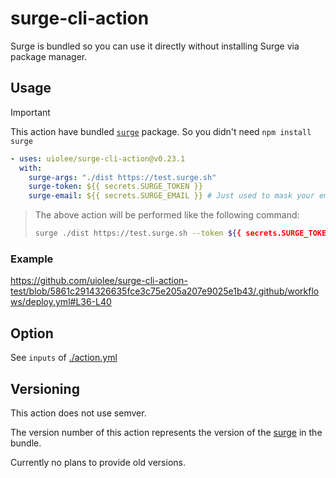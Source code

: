 # surge-cli-action

Surge is bundled so you can use it directly without installing Surge via package manager.

## Usage

> [!IMPORTANT]
> This action have bundled [`surge`](https://www.npmjs.com/package/surge) package.
> So you didn't need `npm install surge`

```yml
- uses: uiolee/surge-cli-action@v0.23.1
  with:
    surge-args: "./dist https://test.surge.sh"
    surge-token: ${{ secrets.SURGE_TOKEN }}
    surge-email: ${{ secrets.SURGE_EMAIL }} # Just used to mask your email address to prevent it from being displayed in the log of workflow.
```

> The above action will be performed like the following command:
>
> ```bash
> surge ./dist https://test.surge.sh --token ${{ secrets.SURGE_TOKEN }}
> ```

### Example

https://github.com/uiolee/surge-cli-action-test/blob/5861c2914326635fce3c75e205a207e9025e1b43/.github/workflows/deploy.yml#L36-L40

## Option

See `inputs` of [./action.yml](./action.yml)

## Versioning

This action does not use semver.

The version number of this action represents the version of the [surge](https://www.npmjs.com/package/surge) in the bundle.

Currently no plans to provide old versions.
